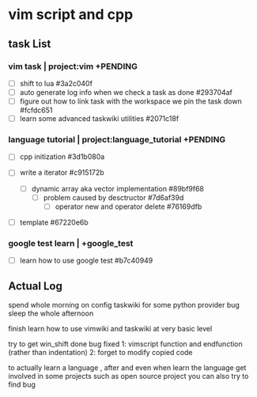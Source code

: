 # vim script and cpp

## task List
### vim task | project:vim +PENDING
* [ ] shift to lua  #3a2c040f
* [ ] auto generate log info when we check a task as done  #293704af
* [ ] figure out how to link task with the workspace we pin the task down  #fcfdc651
* [ ] learn some advanced taskwiki utilities  #2071c18f

### language tutorial | project:language_tutorial +PENDING
* [ ] cpp initization  #3d1b080a
* [ ] write a iterator  #c915172b
    * [ ] dynamic array aka vector implementation  #89bf9f68
        * [ ] problem caused by desctructor  #7d6af39d
            * [ ] operator new and operator delete  #76169dfb
* [ ] template  #67220e6b


### google test learn | +google_test
* [ ] learn how to use google test  #b7c40949

## Actual Log

spend whole morning on config taskwiki for some python provider bug
sleep the whole afternoon

finish learn how to use vimwiki and taskwiki at very basic level

try to get win_shift done
bug fixed
1: vimscript function and endfunction (rather than indentation)
2: forget to modify copied code

to actually learn a language , after and even when learn the language
get involved in some projects
such as open source project
you can also try to find bug
